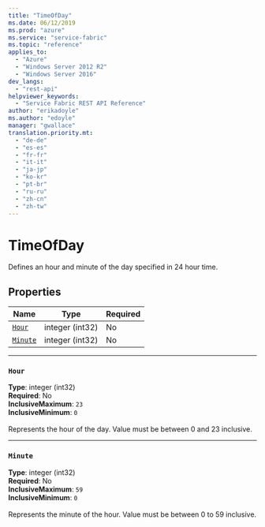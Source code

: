 ```yaml
---
title: "TimeOfDay"
ms.date: 06/12/2019
ms.prod: "azure"
ms.service: "service-fabric"
ms.topic: "reference"
applies_to: 
  - "Azure"
  - "Windows Server 2012 R2"
  - "Windows Server 2016"
dev_langs: 
  - "rest-api"
helpviewer_keywords: 
  - "Service Fabric REST API Reference"
author: "erikadoyle"
ms.author: "edoyle"
manager: "gwallace"
translation.priority.mt: 
  - "de-de"
  - "es-es"
  - "fr-fr"
  - "it-it"
  - "ja-jp"
  - "ko-kr"
  - "pt-br"
  - "ru-ru"
  - "zh-cn"
  - "zh-tw"
---
```

# TimeOfDay

Defines an hour and minute of the day specified in 24 hour time.

## Properties
| Name | Type | Required |
| --- | --- | --- |
| [`Hour`](#hour) | integer (int32) | No |
| [`Minute`](#minute) | integer (int32) | No |

____
### `Hour`
__Type__: integer (int32) <br/>
__Required__: No<br/>
__InclusiveMaximum__: `23` <br/>
__InclusiveMinimum__: `0` <br/>
<br/>
Represents the hour of the day. Value must be between 0 and 23 inclusive.

____
### `Minute`
__Type__: integer (int32) <br/>
__Required__: No<br/>
__InclusiveMaximum__: `59` <br/>
__InclusiveMinimum__: `0` <br/>
<br/>
Represents the minute of the hour. Value must be between 0 to 59 inclusive.
